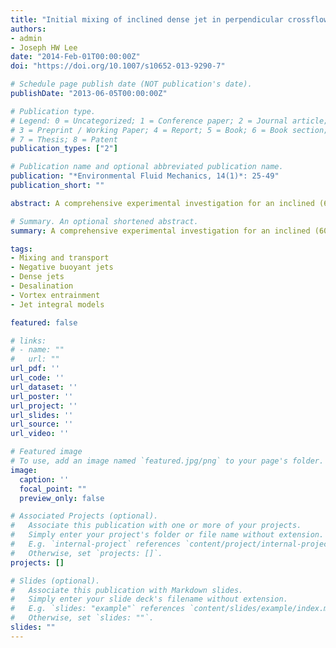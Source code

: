 ```yaml
---
title: "Initial mixing of inclined dense jet in perpendicular crossflow"
authors:
- admin
- Joseph HW Lee
date: "2014-Feb-01T00:00:00Z"
doi: "https://doi.org/10.1007/s10652-013-9290-7"

# Schedule page publish date (NOT publication's date).
publishDate: "2013-06-05T00:00:00Z"

# Publication type.
# Legend: 0 = Uncategorized; 1 = Conference paper; 2 = Journal article;
# 3 = Preprint / Working Paper; 4 = Report; 5 = Book; 6 = Book section;
# 7 = Thesis; 8 = Patent
publication_types: ["2"]

# Publication name and optional abbreviated publication name.
publication: "*Environmental Fluid Mechanics, 14(1)*: 25-49"
publication_short: ""

abstract: A comprehensive experimental investigation for an inclined (60$^o$ to vertical) dense jet in perpendicular crossflow—with a three-dimensional trajectory—is reported. The detailed tracer concentration field in the vertical cross-section of the bent-over jet is measured by the laser-induced fluorescence technique for a wide range of jet densimetric Froude number $F\_{r}$ and ambient to jet velocity ratios $U\_{r}$. The jet trajectory and dilution determined from a large number of cross-sectional scalar fields are interpreted by the Lagrangian model over the entire range of jet-dominated to crossflow-dominated regimes. The mixing during the ascent phase of the dense jet resembles that of an advected jet or line puff and changes to a negatively buoyant thermal on descent. It is found that the mixing behavior is governed by a crossflow Froude number $\\mathbf{F} = U\_{r}F\_{r}$. For $\\mathbf{F} < 0.8$, the mixing is jet-dominated and governed by shear entrainment; significant detrainment occurs and the maximum height of rise $Z\_{max}$ is under-predicted as in the case of a dense jet in stagnant fluid. While the jet trajectory in the horizontal momentum plane is well-predicted, the measurements indicate a greater rise and slower descent. For $\\mathbf{F} \\ge 0.8$ the dense jet becomes significantly bent-over during its ascent phase; the jet mixing is dominated by vortex entrainment. For $\\mathbf{F} \\ge 2$, the detrainment ceases to have any effect on the jet behavior. The jet trajectory in both the horizontal momentum and buoyancy planes are well predicted by the model. Despite the under-prediction of terminal rise, the jet dilution at a large number of cross-sections covering the ascent and descent of the dense jet are well-predicted. Both the terminal rise and the initial dilution for the inclined jet in perpendicular crossflow are smaller than those of a corresponding vertical jet. Both the maximum terminal rise $Z\_{max}$ and horizontal lateral penetration $Y\_{max}$ follow a $\\mathbf{F}^{-1/2}$  dependence in the crossflow-dominated regime. The initial dilution at terminal rise follows a $S\\sim \\mathbf{F}^{1/3}$ dependence.

# Summary. An optional shortened abstract.
summary: A comprehensive experimental investigation for an inclined (60$^o$ to vertical) dense jet in perpendicular crossflow—with a three-dimensional trajectory—is reported. 

tags:
- Mixing and transport
- Negative buoyant jets
- Dense jets
- Desalination
- Vortex entrainment
- Jet integral models

featured: false

# links:
# - name: ""
#   url: ""
url_pdf: ''
url_code: ''
url_dataset: ''
url_poster: ''
url_project: ''
url_slides: ''
url_source: ''
url_video: ''

# Featured image
# To use, add an image named `featured.jpg/png` to your page's folder. 
image:
  caption: ''
  focal_point: ""
  preview_only: false

# Associated Projects (optional).
#   Associate this publication with one or more of your projects.
#   Simply enter your project's folder or file name without extension.
#   E.g. `internal-project` references `content/project/internal-project/index.md`.
#   Otherwise, set `projects: []`.
projects: []

# Slides (optional).
#   Associate this publication with Markdown slides.
#   Simply enter your slide deck's filename without extension.
#   E.g. `slides: "example"` references `content/slides/example/index.md`.
#   Otherwise, set `slides: ""`.
slides: ""
---
```


